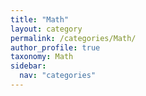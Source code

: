 ```yaml
---
title: "Math"
layout: category
permalink: /categories/Math/
author_profile: true
taxonomy: Math
sidebar:
  nav: "categories"
---
```

